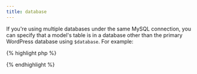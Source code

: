 ```yaml
---
title: database
---
```

If you're using multiple databases under the same MySQL connection, you can specify that a model's table is in a database other than the primary WordPress database using `$database`.  For example:

{% highlight php %}
<?php
class Venue extends MvcModel {

  var $database = 'shared_database';

}
?>
{% endhighlight %}